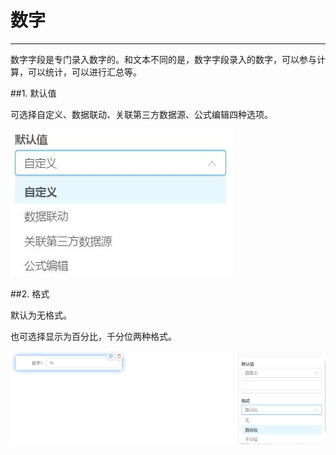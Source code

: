# 数字
***
数字字段是专门录入数字的。和文本不同的是，数字字段录入的数字，可以参与计算，可以统计，可以进行汇总等。

##1. 默认值

可选择自定义、数据联动、关联第三方数据源、公式编辑四种选项。

![数字1][数字1]

##2. 格式

默认为无格式。

也可选择显示为百分比，千分位两种格式。

![数字2][数字2]











[数字1]:..\assets\设计页面\数字1.jpg


[数字2]:..\assets\设计页面\数字2.jpg